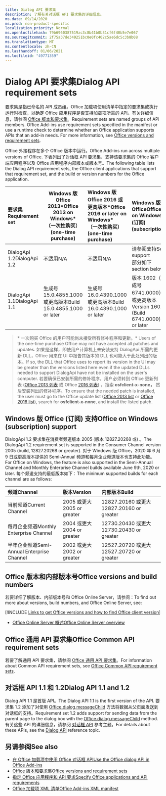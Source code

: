 ```yaml
---
title: Dialog API 要求集
description: 了解有关对话框 API 要求集的详细信息。
ms.date: 09/14/2020
ms.prod: non-product-specific
localization_priority: Normal
ms.openlocfilehash: 79b6960387519ac3c8b41b0b31cf6f40b5e7e067
ms.sourcegitcommit: 2f75a37de349251bc0e0fc402c5ae6dc5c3b8b08
ms.translationtype: MT
ms.contentlocale: zh-CN
ms.lasthandoff: 01/06/2021
ms.locfileid: "49771359"
---
```

# <a name="dialog-api-requirement-sets"></a><span data-ttu-id="ef7e3-103">Dialog API 要求集</span><span class="sxs-lookup"><span data-stu-id="ef7e3-103">Dialog API requirement sets</span></span>

<span data-ttu-id="ef7e3-p101">要求集是指已命名的 API 成员组。Office 加载项使用清单中指定的要求集或执行运行时检查，以确定 Office 应用程序是否支持加载项所需的 API。有关详细信息，请参阅 [Office 版本和要求集](../../develop/office-versions-and-requirement-sets.md)。</span><span class="sxs-lookup"><span data-stu-id="ef7e3-p101">Requirement sets are named groups of API members. Office Add-ins use requirement sets specified in the manifest or use a runtime check to determine whether an Office application supports APIs that an add-in needs. For more information, see [Office versions and requirement sets](../../develop/office-versions-and-requirement-sets.md).</span></span>

<span data-ttu-id="ef7e3-107">Office 外接程序在多个 Office 版本中运行。</span><span class="sxs-lookup"><span data-stu-id="ef7e3-107">Office Add-ins run across multiple versions of Office.</span></span> <span data-ttu-id="ef7e3-108">下表列出了对话框 API 要求集、支持该要求集的 Office 客户端应用程序以及 Office 应用程序内部版本或版本号。</span><span class="sxs-lookup"><span data-stu-id="ef7e3-108">The following table lists the Dialog API requirement sets, the Office client applications that support that requirement set, and the build or version numbers for the Office application.</span></span>

|  <span data-ttu-id="ef7e3-109">要求集</span><span class="sxs-lookup"><span data-stu-id="ef7e3-109">Requirement set</span></span>  | <span data-ttu-id="ef7e3-110">Windows 版 Office 2013\*</span><span class="sxs-lookup"><span data-stu-id="ef7e3-110">Office 2013 on Windows\*</span></span><br><span data-ttu-id="ef7e3-111">（一次性购买）</span><span class="sxs-lookup"><span data-stu-id="ef7e3-111">(one-time purchase)</span></span> | <span data-ttu-id="ef7e3-112">Windows 版 Office 2016 或更高版本\*</span><span class="sxs-lookup"><span data-stu-id="ef7e3-112">Office 2016 or later on Windows\*</span></span><br><span data-ttu-id="ef7e3-113">（一次性购买）</span><span class="sxs-lookup"><span data-stu-id="ef7e3-113">(one-time purchase)</span></span>   | <span data-ttu-id="ef7e3-114">Windows 版 Office</span><span class="sxs-lookup"><span data-stu-id="ef7e3-114">Office on Windows</span></span><br><span data-ttu-id="ef7e3-115"> (订阅) </span><span class="sxs-lookup"><span data-stu-id="ef7e3-115">(subscription)</span></span> |  <span data-ttu-id="ef7e3-116">iPad 版 Office</span><span class="sxs-lookup"><span data-stu-id="ef7e3-116">Office on iPad</span></span><br><span data-ttu-id="ef7e3-117"> (订阅) </span><span class="sxs-lookup"><span data-stu-id="ef7e3-117">(subscription)</span></span>  |  <span data-ttu-id="ef7e3-118">Mac 版 Office</span><span class="sxs-lookup"><span data-stu-id="ef7e3-118">Office on Mac</span></span><br><span data-ttu-id="ef7e3-119"> (订阅) </span><span class="sxs-lookup"><span data-stu-id="ef7e3-119">(subscription)</span></span>  | <span data-ttu-id="ef7e3-120">Office 网页版</span><span class="sxs-lookup"><span data-stu-id="ef7e3-120">Office on the web</span></span>  |  <span data-ttu-id="ef7e3-121">Office Online Server</span><span class="sxs-lookup"><span data-stu-id="ef7e3-121">Office Online Server</span></span>  |
|:-----|-----|:-----|:-----|:-----|:-----|:-----|:-----|
| <span data-ttu-id="ef7e3-122">DialogApi 1.2</span><span class="sxs-lookup"><span data-stu-id="ef7e3-122">DialogApi 1.2</span></span>  | <span data-ttu-id="ef7e3-123">不适用</span><span class="sxs-lookup"><span data-stu-id="ef7e3-123">N/A</span></span> | <span data-ttu-id="ef7e3-124">不适用</span><span class="sxs-lookup"><span data-stu-id="ef7e3-124">N/A</span></span> | <span data-ttu-id="ef7e3-125">请参阅支持</span><span class="sxs-lookup"><span data-stu-id="ef7e3-125">See support</span></span><br><span data-ttu-id="ef7e3-126">部分如下</span><span class="sxs-lookup"><span data-stu-id="ef7e3-126">section below</span></span> | <span data-ttu-id="ef7e3-127">2.67 或更高版本</span><span class="sxs-lookup"><span data-stu-id="ef7e3-127">2.67 or later</span></span> | <span data-ttu-id="ef7e3-128">16.37 或更高版本</span><span class="sxs-lookup"><span data-stu-id="ef7e3-128">16.37 or later</span></span> | <span data-ttu-id="ef7e3-129">2020 年 6 月</span><span class="sxs-lookup"><span data-stu-id="ef7e3-129">June 2020</span></span> | <span data-ttu-id="ef7e3-130">无</span><span class="sxs-lookup"><span data-stu-id="ef7e3-130">N/A</span></span> |
| <span data-ttu-id="ef7e3-131">DialogApi 1.1</span><span class="sxs-lookup"><span data-stu-id="ef7e3-131">DialogApi 1.1</span></span>  | <span data-ttu-id="ef7e3-132">生成号 15.0.4855.1000 或更高版本</span><span class="sxs-lookup"><span data-stu-id="ef7e3-132">Build 15.0.4855.1000 or later</span></span> | <span data-ttu-id="ef7e3-133">生成号 16.0.4390.1000 或更高版本</span><span class="sxs-lookup"><span data-stu-id="ef7e3-133">Build 16.0.4390.1000 or later</span></span> | <span data-ttu-id="ef7e3-134">版本 1602（生成号 6741.0000）或更高版本</span><span class="sxs-lookup"><span data-stu-id="ef7e3-134">Version 1602 (Build 6741.0000) or later</span></span> | <span data-ttu-id="ef7e3-135">1.22 或更高版本</span><span class="sxs-lookup"><span data-stu-id="ef7e3-135">1.22 or later</span></span> | <span data-ttu-id="ef7e3-136">15.20 或更高版本</span><span class="sxs-lookup"><span data-stu-id="ef7e3-136">15.20 or later</span></span> | <span data-ttu-id="ef7e3-137">2017 年 1 月</span><span class="sxs-lookup"><span data-stu-id="ef7e3-137">January 2017</span></span> | <span data-ttu-id="ef7e3-138">版本 1608（内部版本 7601.6800）或更高版本</span><span class="sxs-lookup"><span data-stu-id="ef7e3-138">Version 1608 (Build 7601.6800) or later</span></span>|

><span data-ttu-id="ef7e3-139">\* 一次购买 Office 的用户可能尚未接受所有修补程序和更新。</span><span class="sxs-lookup"><span data-stu-id="ef7e3-139">\* Users of the one-time purchase Office may not have accepted all patches and updates.</span></span> <span data-ttu-id="ef7e3-140">如果是这样，即使用户计算机上未安装支持 DialogApi 所需的更新 DLL，Office 用来在 UI 中报告其版本的 DLL 也可能大于此处列出的版本。</span><span class="sxs-lookup"><span data-stu-id="ef7e3-140">If so, the DLL that Office uses to report its version in the UI may be greater than the versions listed here even if the updated DLLs needed to support DialogApi have not be installed on the user's computer.</span></span> <span data-ttu-id="ef7e3-141">若要确保已安装所需的修补程序，用户必须转到 Office 更新列表 ([Office 2013 列表](/officeupdates/msp-files-office-2013) 或 Office [2016 列表](/officeupdates/msp-files-office-2016)) ，搜索 **osfclient-x-none，** 然后安装列出的修补程序。</span><span class="sxs-lookup"><span data-stu-id="ef7e3-141">To ensure that the needed patch is installed, the user must go to the Office update list ([Office 2013 list](/officeupdates/msp-files-office-2013) or [Office 2016 list](/officeupdates/msp-files-office-2016)), search for **osfclient-x-none**, and install the listed patch.</span></span>

## <a name="office-on-windows-subscription-support"></a><span data-ttu-id="ef7e3-142">Windows 版 Office (订阅) 支持</span><span class="sxs-lookup"><span data-stu-id="ef7e3-142">Office on Windows (subscription) support</span></span>

<span data-ttu-id="ef7e3-143">DialogApi 1.2 要求集在消费者频道版本 2005 (版本 12827.20268 或) 。</span><span class="sxs-lookup"><span data-stu-id="ef7e3-143">The DialogApi 1.2 requirement set is supported in the Consumer Channel version 2005 (build, 12827.20268 or greater).</span></span> <span data-ttu-id="ef7e3-144">对于 Windows 版 Office，2020 年 6 月 9 日或更高版本提供的 Semi-Annual 频道和每月企业频道版本也支持此功能。</span><span class="sxs-lookup"><span data-stu-id="ef7e3-144">For Office on Windows, the feature is also supported in the Semi-Annual Channel and Monthly Enterprise Channel builds available June 9th, 2020 or later.</span></span> <span data-ttu-id="ef7e3-145">每个频道支持的最低版本如下：</span><span class="sxs-lookup"><span data-stu-id="ef7e3-145">The minimum supported builds for each channel are as follows:</span></span>  

|<span data-ttu-id="ef7e3-146">频道</span><span class="sxs-lookup"><span data-stu-id="ef7e3-146">Channel</span></span> | <span data-ttu-id="ef7e3-147">版本</span><span class="sxs-lookup"><span data-stu-id="ef7e3-147">Version</span></span> | <span data-ttu-id="ef7e3-148">内部版本</span><span class="sxs-lookup"><span data-stu-id="ef7e3-148">Build</span></span>|
|:-----|:-----|:-----|
|<span data-ttu-id="ef7e3-149">当前频道</span><span class="sxs-lookup"><span data-stu-id="ef7e3-149">Current Channel</span></span> | <span data-ttu-id="ef7e3-150">2005 或更大</span><span class="sxs-lookup"><span data-stu-id="ef7e3-150">2005 or greater</span></span> | <span data-ttu-id="ef7e3-151">12827.20160 或更大</span><span class="sxs-lookup"><span data-stu-id="ef7e3-151">12827.20160 or greater</span></span>|
|<span data-ttu-id="ef7e3-152">每月企业频道</span><span class="sxs-lookup"><span data-stu-id="ef7e3-152">Monthly Enterprise Channel</span></span> | <span data-ttu-id="ef7e3-153">2004 或更大</span><span class="sxs-lookup"><span data-stu-id="ef7e3-153">2004 or greater</span></span> | <span data-ttu-id="ef7e3-154">12730.20430 或更大</span><span class="sxs-lookup"><span data-stu-id="ef7e3-154">12730.20430 or greater</span></span>|
|<span data-ttu-id="ef7e3-155">半年企业频道</span><span class="sxs-lookup"><span data-stu-id="ef7e3-155">Semi-Annual Enterprise Channel</span></span> | <span data-ttu-id="ef7e3-156">2002 或更大</span><span class="sxs-lookup"><span data-stu-id="ef7e3-156">2002 or greater</span></span> | <span data-ttu-id="ef7e3-157">12527.20720 或更大</span><span class="sxs-lookup"><span data-stu-id="ef7e3-157">12527.20720 or greater</span></span>|

## <a name="office-versions-and-build-numbers"></a><span data-ttu-id="ef7e3-158">Office 版本和内部版本号</span><span class="sxs-lookup"><span data-stu-id="ef7e3-158">Office versions and build numbers</span></span>

<span data-ttu-id="ef7e3-159">若要详细了解版本、内部版本号和 Office Online Server，请参阅：</span><span class="sxs-lookup"><span data-stu-id="ef7e3-159">To find out more about versions, build numbers, and Office Online Server, see:</span></span>

[!INCLUDE [Links to get Office versions and how to find Office client version](../../includes/links-get-office-versions-builds.md)]
- [<span data-ttu-id="ef7e3-160">Office Online Server 概述</span><span class="sxs-lookup"><span data-stu-id="ef7e3-160">Office Online Server overview</span></span>](/officeonlineserver/office-online-server-overview)

## <a name="office-common-api-requirement-sets"></a><span data-ttu-id="ef7e3-161">Office 通用 API 要求集</span><span class="sxs-lookup"><span data-stu-id="ef7e3-161">Office Common API requirement sets</span></span>

<span data-ttu-id="ef7e3-162">若要了解通用 API 要求集，请参阅 [Office 通用 API 要求集](office-add-in-requirement-sets.md)。</span><span class="sxs-lookup"><span data-stu-id="ef7e3-162">For information about Common API requirement sets, see [Office Common API requirement sets](office-add-in-requirement-sets.md).</span></span>

## <a name="dialog-api-11-and-12"></a><span data-ttu-id="ef7e3-163">对话框 API 1.1 和 1.2</span><span class="sxs-lookup"><span data-stu-id="ef7e3-163">Dialog API 1.1 and 1.2</span></span>

<span data-ttu-id="ef7e3-164">Dialog API 1.1 是首版 API。</span><span class="sxs-lookup"><span data-stu-id="ef7e3-164">The Dialog API 1.1 is the first version of the API.</span></span> <span data-ttu-id="ef7e3-165">要求集 1.2 添加了对使用 [Office.dialog.messageChild](/javascript/api/office/office.dialog#messageChild_message_) 方法将数据从父页面发送到对话框的支持。</span><span class="sxs-lookup"><span data-stu-id="ef7e3-165">Requirement set 1.2 adds support for sending data from the parent page to the dialog box with the [Office.dialog.messageChild](/javascript/api/office/office.dialog#messageChild_message_) method.</span></span> <span data-ttu-id="ef7e3-166">有关这些 API 的详细信息，请参阅 [对话框 API](/javascript/api/office/office.ui) 参考主题。</span><span class="sxs-lookup"><span data-stu-id="ef7e3-166">For details about these APIs, see the [Dialog API](/javascript/api/office/office.ui) reference topic.</span></span>

## <a name="see-also"></a><span data-ttu-id="ef7e3-167">另请参阅</span><span class="sxs-lookup"><span data-stu-id="ef7e3-167">See also</span></span>

- [<span data-ttu-id="ef7e3-168">在 Office 加载项中使用 Office 对话框 API</span><span class="sxs-lookup"><span data-stu-id="ef7e3-168">Use the Office dialog API in Office Add-ins</span></span>](../../develop/dialog-api-in-office-add-ins.md)
- [<span data-ttu-id="ef7e3-169">Office 版本和要求集</span><span class="sxs-lookup"><span data-stu-id="ef7e3-169">Office versions and requirement sets</span></span>](../../develop/office-versions-and-requirement-sets.md)
- [<span data-ttu-id="ef7e3-170">指定 Office 应用程序和 API 要求</span><span class="sxs-lookup"><span data-stu-id="ef7e3-170">Specify Office applications and API requirements</span></span>](../../develop/specify-office-hosts-and-api-requirements.md)
- [<span data-ttu-id="ef7e3-171">Office 加载项 XML 清单</span><span class="sxs-lookup"><span data-stu-id="ef7e3-171">Office Add-ins XML manifest</span></span>](../../develop/add-in-manifests.md)

